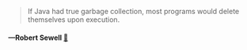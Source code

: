 > If Java had true garbage collection, most programs would delete themselves upon execution.
  #### —Robert Sewell [:scroll:](http://quotes.stormconsultancy.co.uk/quotes/41)